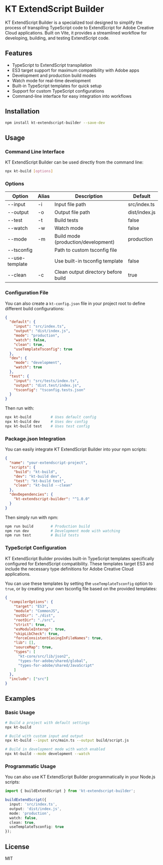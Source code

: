 # KT ExtendScript Builder

KT ExtendScript Builder is a specialized tool designed to simplify the process of transpiling TypeScript code to ExtendScript for Adobe Creative Cloud applications. Built on Vite, it provides a streamlined workflow for developing, building, and testing ExtendScript code.

## Features

- TypeScript to ExtendScript transpilation
- ES3 target support for maximum compatibility with Adobe apps
- Development and production build modes
- Watch mode for real-time development
- Built-in TypeScript templates for quick setup
- Support for custom TypeScript configurations
- Command-line interface for easy integration into workflows

## Installation

```bash
npm install kt-extendscript-builder --save-dev
```

## Usage

### Command Line Interface

KT ExtendScript Builder can be used directly from the command line:

```bash
npx kt-build [options]
```

### Options

| Option         | Alias | Description                         | Default       |
| -------------- | ----- | ----------------------------------- | ------------- |
| --input        | -i    | Input file path                     | src/index.ts  |
| --output       | -o    | Output file path                    | dist/index.js |
| --test         | -t    | Build tests                         | false         |
| --watch        | -w    | Watch mode                          | false         |
| --mode         | -m    | Build mode (production/development) | production    |
| --tsconfig     |       | Path to custom tsconfig file        |               |
| --use-template |       | Use built-in tsconfig template      | false         |
| --clean        | -c    | Clean output directory before build | true          |

### Configuration File

You can also create a `kt-config.json` file in your project root to define different build configurations:

```json
{
  "default": {
    "input": "src/index.ts",
    "output": "dist/index.js",
    "mode": "production",
    "watch": false,
    "clean": true,
    "useTemplateTsconfig": true
  },
  "dev": {
    "mode": "development",
    "watch": true
  },
  "test": {
    "input": "src/tests/index.ts",
    "output": "dist.test/index.js",
    "tsconfig": "tsconfig.tests.json"
  }
}
```

Then run with:

```bash
npx kt-build         # Uses default config
npx kt-build dev     # Uses dev config
npx kt-build test    # Uses test config
```

### Package.json Integration

You can easily integrate KT ExtendScript Builder into your npm scripts:

```json
{
  "name": "your-extendscript-project",
  "scripts": {
    "build": "kt-build",
    "dev": "kt-build dev",
    "test": "kt-build test",
    "clean": "kt-build --clean"
  },
  "devDependencies": {
    "kt-extendscript-builder": "^1.0.0"
  }
}
```

Then simply run with npm:

```bash
npm run build        # Production build
npm run dev          # Development mode with watching
npm run test         # Build tests
```

### TypeScript Configuration

KT ExtendScript Builder provides built-in TypeScript templates specifically configured for ExtendScript compatibility. These templates target ES3 and include the necessary type definitions for Adobe Creative Cloud applications.

You can use these templates by setting the `useTemplateTsconfig` option to `true`, or by creating your own tsconfig file based on the provided templates:

```json
{
  "compilerOptions": {
    "target": "ES3",
    "module": "CommonJS",
    "outDir": "./dist",
    "rootDir": "./src",
    "strict": true,
    "esModuleInterop": true,
    "skipLibCheck": true,
    "forceConsistentCasingInFileNames": true,
    "lib": [],
    "sourceMap": true,
    "types": [
      "kt-core/src/lib/json2",
      "types-for-adobe/shared/global",
      "types-for-adobe/shared/JavaScript"
    ]
  },
  "include": ["src"]
}
```

## Examples

### Basic Usage

```bash
# Build a project with default settings
npx kt-build

# Build with custom input and output
npx kt-build --input src/main.ts --output build/script.js

# Build in development mode with watch enabled
npx kt-build --mode development --watch
```

### Programmatic Usage

You can also use KT ExtendScript Builder programmatically in your Node.js scripts:

```typescript
import { buildExtendScript } from 'kt-extendscript-builder';

buildExtendScript({
  input: 'src/index.ts',
  output: 'dist/index.js',
  mode: 'production',
  watch: false,
  clean: true,
  useTemplateTsconfig: true
});
```

## License

MIT
